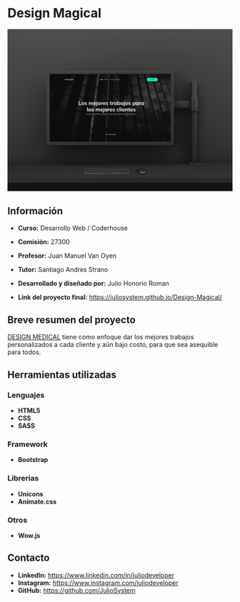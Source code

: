 # Design Magical

![preview img](assets/img/Caratula.png)

## Información

* **Curso:** Desarrollo Web / Coderhouse

* **Comisión:** 27300

* **Profesor:** Juan Manuel Van Oyen

* **Tutor:** Santiago Andres Strano

* **Desarrollado y diseñado por:** Julio Honorio Roman

* **Link del proyecto final:** https://juliosystem.github.io/Design-Magical/

## Breve resumen del proyecto

[DESIGN MEDICAL](https://juliosystem.github.io/Design-Magical/) tiene como enfoque dar los mejores trabajos personalizados a cada cliente y aún bajo costo, para que sea asequible para todos.

## Herramientas utilizadas

### Lenguajes
* **HTML5**
* **CSS**
* **SASS**

### Framework
* **Bootstrap**

### Librerias
* **Unicons**
* **Animate.css**

### Otros
* **Wow.js**

## Contacto

* **LinkedIn:** https://www.linkedin.com/in/juliodeveloper
* **Instagram:** https://www.instagram.com/juliodeveloper
* **GitHub:** https://github.com/JulioSystem